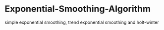 # Exponential-Smoothing-Algorithm
simple exponential smoothing, trend exponential smoothing and holt-winter
